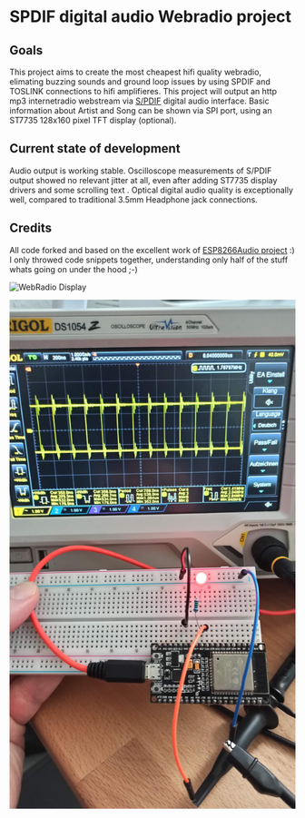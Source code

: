 # SPDIF digital audio Webradio project
## Goals
This project aims to create the most cheapest hifi quality webradio, elimating buzzing sounds and ground loop issues by using SPDIF and TOSLINK connections to hifi amplifieres. 
This project will output an http mp3 internetradio webstream via [S/PDIF](https://de.wikipedia.org/wiki/Sony/Philips_Digital_Interface) digital audio interface.
Basic information about Artist and Song can be shown via SPI port, using an ST7735 128x160 pixel TFT display (optional).

## Current state of development
Audio output is working stable. Oscilloscope measurements of S/PDIF output showed no relevant jitter at all, even after adding ST7735 display drivers and some scrolling text  . Optical digital audio quality is exceptionally well, compared to traditional 3.5mm Headphone jack connections.

## Credits
All code forked and based on the excellent work of [ESP8266Audio project](https://github.com/earlephilhower/ESP8266Audio) :) I only throwed code snippets together, understanding only half of the stuff whats going on under the hood ;-)

![WebRadio Display](https://github.com/Daniel-1276/ESP8266Audio/blob/master/SPDIF_WebRadio.gif)

![WebRadio](https://github.com/Daniel-1276/ESP8266Audio/blob/master/SPDIF_WebRadio.jpg?raw=true)
